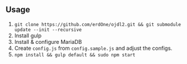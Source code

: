 ## Usage

1. `git clone https://github.com/erdOne/ojdl2.git && git submodule update --init --recursive`
2. Install gulp
3. Install & configure MariaDB
4. Create `config.js` from `config.sample.js` and adjust the configs.
5. `npm install && gulp default && sudo npm start`
